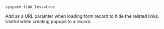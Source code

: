 `sysparm_link_less=true`

Add as a URL paramter when loading form record to hide the related links. Useful when creating popups to a record.
